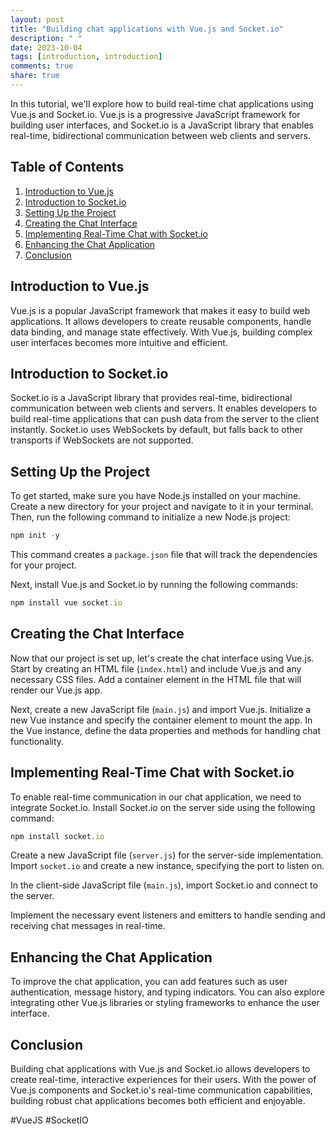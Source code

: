 ```yaml
---
layout: post
title: "Building chat applications with Vue.js and Socket.io"
description: " "
date: 2023-10-04
tags: [introduction, introduction]
comments: true
share: true
---
```


In this tutorial, we'll explore how to build real-time chat applications using Vue.js and Socket.io. Vue.js is a progressive JavaScript framework for building user interfaces, and Socket.io is a JavaScript library that enables real-time, bidirectional communication between web clients and servers.

## Table of Contents
1. [Introduction to Vue.js](#introduction-to-vuejs)
2. [Introduction to Socket.io](#introduction-to-socketio)
3. [Setting Up the Project](#setting-up-the-project)
4. [Creating the Chat Interface](#creating-the-chat-interface)
5. [Implementing Real-Time Chat with Socket.io](#implementing-real-time-chat-with-socketio)
6. [Enhancing the Chat Application](#enhancing-the-chat-application)
7. [Conclusion](#conclusion)

## Introduction to Vue.js
Vue.js is a popular JavaScript framework that makes it easy to build web applications. It allows developers to create reusable components, handle data binding, and manage state effectively. With Vue.js, building complex user interfaces becomes more intuitive and efficient.

## Introduction to Socket.io
Socket.io is a JavaScript library that provides real-time, bidirectional communication between web clients and servers. It enables developers to build real-time applications that can push data from the server to the client instantly. Socket.io uses WebSockets by default, but falls back to other transports if WebSockets are not supported.

## Setting Up the Project
To get started, make sure you have Node.js installed on your machine. Create a new directory for your project and navigate to it in your terminal. Then, run the following command to initialize a new Node.js project:
```javascript
npm init -y
```
This command creates a `package.json` file that will track the dependencies for your project.

Next, install Vue.js and Socket.io by running the following commands:
```javascript
npm install vue socket.io
```

## Creating the Chat Interface
Now that our project is set up, let's create the chat interface using Vue.js. Start by creating an HTML file (`index.html`) and include Vue.js and any necessary CSS files. Add a container element in the HTML file that will render our Vue.js app.

Next, create a new JavaScript file (`main.js`) and import Vue.js. Initialize a new Vue instance and specify the container element to mount the app. In the Vue instance, define the data properties and methods for handling chat functionality.

## Implementing Real-Time Chat with Socket.io
To enable real-time communication in our chat application, we need to integrate Socket.io. Install Socket.io on the server side using the following command:
```javascript
npm install socket.io
```

Create a new JavaScript file (`server.js`) for the server-side implementation. Import `socket.io` and create a new instance, specifying the port to listen on.

In the client-side JavaScript file (`main.js`), import Socket.io and connect to the server.

Implement the necessary event listeners and emitters to handle sending and receiving chat messages in real-time.

## Enhancing the Chat Application
To improve the chat application, you can add features such as user authentication, message history, and typing indicators. You can also explore integrating other Vue.js libraries or styling frameworks to enhance the user interface.

## Conclusion
Building chat applications with Vue.js and Socket.io allows developers to create real-time, interactive experiences for their users. With the power of Vue.js components and Socket.io's real-time communication capabilities, building robust chat applications becomes both efficient and enjoyable.

\#VueJS #SocketIO